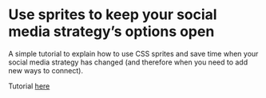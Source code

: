 Use sprites to keep your social media strategy’s options open
=====================================

A simple tutorial to explain how to use CSS sprites and save time when your social media strategy has changed (and therefore when you need to add new ways to connect).

Tutorial <a href="http://shoogledesigns.com/blog/blog/2012/08/06/use-sprites-to-keep-your-social-media-strategys-options-open/" target="_blank">here</a>
